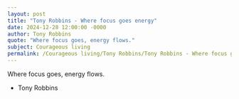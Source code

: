 ```yaml
---
layout: post
title: "Tony Robbins - Where focus goes energy"
date: 2024-12-28 12:00:00 -0000
author: Tony Robbins
quote: "Where focus goes, energy flows."
subject: Courageous living
permalink: /Courageous living/Tony Robbins/Tony Robbins - Where focus goes energy
---
```


Where focus goes, energy flows.

- Tony Robbins
